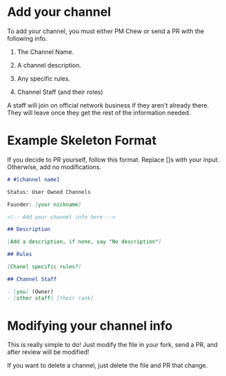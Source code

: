 # Add your channel

To add your channel, you must either PM Chew or send a PR with the following info.

1) The Channel Name.

2) A channel description.

3) Any specific rules.

4) Channel Staff (and their roles)

A staff will join on official network business if they aren't already there. They will leave once they get the rest of the information needed.

# Example Skeleton Format

If you decide to PR yourself, follow this format. Replace []s with your input. Otherwise, add no modifications.

```markdown
# #[channel name]

Status: User Owned Channels

Founder: [your nickname]

<!-- Add your channel info here -->

## Description

[Add a description, if none, say "No description"]

## Rules

[Chanel specific rules?]

## Channel Staff

- [you] (Owner)
- [other staff] [their rank]
```

# Modifying your channel info

This is really simple to do! Just modify the file in your fork, send a PR, and after review will be modified!

If you want to delete a channel, just delete the file and PR that change.
